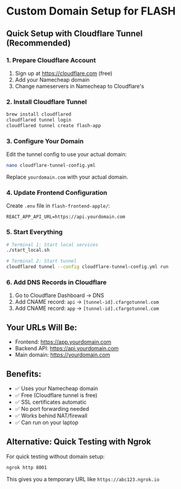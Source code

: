 # Custom Domain Setup for FLASH

## Quick Setup with Cloudflare Tunnel (Recommended)

### 1. Prepare Cloudflare Account
1. Sign up at https://cloudflare.com (free)
2. Add your Namecheap domain
3. Change nameservers in Namecheap to Cloudflare's

### 2. Install Cloudflare Tunnel
```bash
brew install cloudflared
cloudflared tunnel login
cloudflared tunnel create flash-app
```

### 3. Configure Your Domain
Edit the tunnel config to use your actual domain:
```bash
nano cloudflare-tunnel-config.yml
```

Replace `yourdomain.com` with your actual domain.

### 4. Update Frontend Configuration
Create `.env` file in `flash-frontend-apple/`:
```
REACT_APP_API_URL=https://api.yourdomain.com
```

### 5. Start Everything
```bash
# Terminal 1: Start local services
./start_local.sh

# Terminal 2: Start tunnel
cloudflared tunnel --config cloudflare-tunnel-config.yml run
```

### 6. Add DNS Records in Cloudflare
1. Go to Cloudflare Dashboard → DNS
2. Add CNAME record: `api` → `[tunnel-id].cfargotunnel.com`
3. Add CNAME record: `app` → `[tunnel-id].cfargotunnel.com`

## Your URLs Will Be:
- Frontend: https://app.yourdomain.com
- Backend API: https://api.yourdomain.com
- Main domain: https://yourdomain.com

## Benefits:
- ✅ Uses your Namecheap domain
- ✅ Free (Cloudflare tunnel is free)
- ✅ SSL certificates automatic
- ✅ No port forwarding needed
- ✅ Works behind NAT/firewall
- ✅ Can run on your laptop

## Alternative: Quick Testing with Ngrok
For quick testing without domain setup:
```bash
ngrok http 8001
```

This gives you a temporary URL like `https://abc123.ngrok.io`